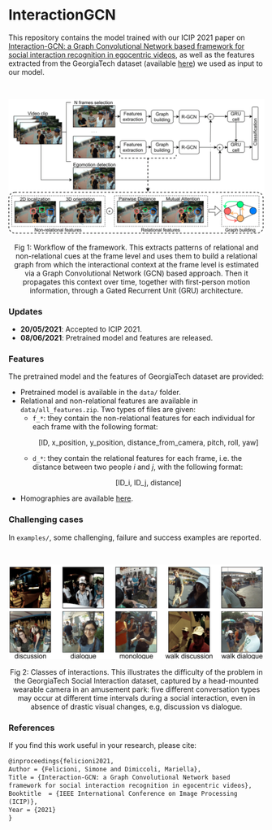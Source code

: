 # InteractionGCN

This repository contains the model trained with our ICIP 2021 paper on [Interaction-GCN: a Graph Convolutional Network based framework for social interaction recognition in egocentric videos](https://arxiv.org/abs/2104.14007), as well as the features extracted from the GeorgiaTech dataset (available [here](http://cbs.ic.gatech.edu/egocentric/datasets.htm)) we used as input to our model. 

<br />
<p align="center">
  <img src="workflow.png" width="600"/>
</p>
<p align="center">
  Fig 1: Workflow of the framework. This extracts patterns of relational and non-relational cues at the frame level and uses them to build a relational graph from which the interactional context at the frame level is estimated via a Graph Convolutional Network (GCN) based approach. Then it propagates this context over time, together with first-person motion information, through a Gated Recurrent Unit (GRU) architecture.
</p>

### Updates
- **20/05/2021**: Accepted to ICIP 2021.
- **08/06/2021**: Pretrained model and features are released.

### Features

The pretrained model and the features of GeorgiaTech dataset are provided:
- Pretrained model is available in the `data/` folder.
- Relational and non-relational features are available in `data/all_features.zip`. Two types of files are given:
  - `f_*`: they contain the non-relational features for each individual for each frame with the following format: <p align="center">[ID, x_position, y_position, distance_from_camera, pitch, roll, yaw]</p>
  - `d_*`: they contain the relational features for each frame, i.e. the distance between two people _i_ and _j_, with the following format: <p align="center">[ID_i, ID_j, distance]</p>
- Homographies are available [here](https://drive.google.com/file/d/1KJlx1XYzBza4xOR06-OxdP9g2hZkbux3/view?usp=sharing).

### Challenging cases
In `examples/`, some challenging, failure and success examples are reported.

<br />

<p align="center">
  <img src="classes.png" width="600"/>
</p>
<p align="center">
  Fig 2: Classes of interactions. This illustrates the difficulty of the problem in the GeorgiaTech Social Interaction dataset, captured by a head-mounted wearable camera in an amusement park: five different conversation types may occur at different time intervals during a social interaction, even in absence of drastic visual changes, e.g, discussion vs dialogue.
</p>

### References
 If you find this work useful in your research, please cite:

```
@inproceedings{felicioni2021,
Author = {Felicioni, Simone and Dimiccoli, Mariella},
Title = {Interaction-GCN: a Graph Convolutional Network based framework for social interaction recognition in egocentric videos},
Booktitle  = {IEEE International Conference on Image Processing (ICIP)},
Year = {2021}
}
```
